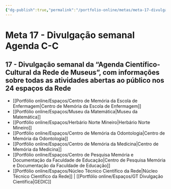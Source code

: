 ```yaml
---
{"dg-publish":true,"permalink":"/portfolio-online/metas/meta-17-divulgacao-semanal-agenda-c-c/","tags":["💼/🎯"],"created":"2024-02-05T11:59:48.762-03:00","updated":"2024-02-05T11:29:43.632-03:00"}
---
```



# Meta 17 - Divulgação semanal Agenda C-C

## 17 - Divulgação semanal da “Agenda Científico-Cultural da Rede de Museus”, com informações sobre todas as atividades abertas ao público nos 24 espaços da Rede

- [[Portfólio online/Espaços/Centro de Memória da Escola de Enfermagem\|Centro de Memória da Escola de Enfermagem]]
- [[Portfólio online/Espaços/Museu da Matemática\|Museu da Matemática]]
- [[Portfólio online/Espaços/Herbário Norte Mineiro\|Herbário Norte Mineiro]]
- [[Portfólio online/Espaços/Centro de Memória da Odontologia\|Centro de Memória da Odontologia]]
- [[Portfólio online/Espaços/Centro de Memória da Medicina\|Centro de Memória da Medicina]]
- [[Portfólio online/Espaços/Centro de Pesquisa Memória e Documentação da Faculdade de Educação\|Centro de Pesquisa Memória e Documentação da Faculdade de Educação]]
- [[Portfólio online/Espaços/Núcleo Técnico Científico da Rede\|Núcleo Técnico Científico da Rede]] | [[Portfólio online/Espaços/GT Divulgação Científica\|GEDIC]]